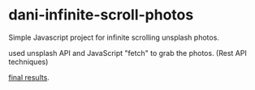 # dani-infinite-scroll-photos
Simple Javascript project for infinite scrolling unsplash photos.

used unsplash API and JavaScript "fetch" to grab the photos. (Rest API techniques)

[final results](https://dani-infinite-scroll-vue.vercel.app/).
